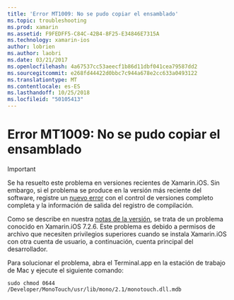 ```yaml
---
title: 'Error MT1009: No se pudo copiar el ensamblado'
ms.topic: troubleshooting
ms.prod: xamarin
ms.assetid: F9FEDFF5-C84C-42B4-8F25-E34846E7315A
ms.technology: xamarin-ios
author: lobrien
ms.author: laobri
ms.date: 03/21/2017
ms.openlocfilehash: 4a67537cc53aeecf1b86d11dbf041cea79587dd2
ms.sourcegitcommit: e268fd44422d0bbc7c944a678e2cc633a0493122
ms.translationtype: MT
ms.contentlocale: es-ES
ms.lasthandoff: 10/25/2018
ms.locfileid: "50105413"
---
```

# <a name="error-mt1009-could-not-copy-the-assembly"></a>Error MT1009: No se pudo copiar el ensamblado

> [!IMPORTANT]
> Se ha resuelto este problema en versiones recientes de Xamarin.iOS. Sin embargo, si el problema se produce en la versión más reciente del software, registre un [nuevo error](~/cross-platform/troubleshooting/questions/howto-file-bug.md) con el control de versiones completo completa y la información de salida del registro de compilación.

Como se describe en nuestra [notas de la versión](https://developer.xamarin.com/releases/ios/xamarin.ios_7/xamarin.ios_7.2/), se trata de un problema conocido en Xamarin.iOS 7.2.6. Este problema es debido a permisos de archivo que necesiten privilegios superiores cuando se instala Xamarin.iOS con otra cuenta de usuario, a continuación, cuenta principal del desarrollador.

Para solucionar el problema, abra el Terminal.app en la estación de trabajo de Mac y ejecute el siguiente comando:

`sudo chmod 0644 /Developer/MonoTouch/usr/lib/mono/2.1/monotouch.dll.mdb`

